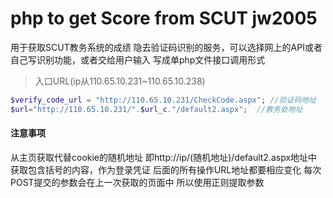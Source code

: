 # php to get Score from SCUT jw2005
用于获取SCUT教务系统的成绩
隐去验证码识别的服务，可以选择网上的API或者自己写识别功能，或者交给用户输入
写成单php文件接口调用形式

>入口URL(ip从110.65.10.231~110.65.10.238)

```php
$verify_code_url = "http://110.65.10.231/CheckCode.aspx"; //验证码地址
$url="http://110.65.10.231/".$url_c."/default2.aspx";  //教务处地址
```

#### 注意事项
从主页获取代替cookie的随机地址
即http://ip/(随机地址)/default2.aspx地址中获取包含括号的内容，作为登录凭证
后面的所有操作URL地址都要相应变化
每次POST提交的参数会在上一次获取的页面中
所以使用正则提取参数
